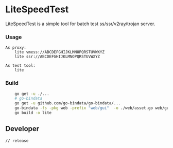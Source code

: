 # LiteSpeedTest

LiteSpeedTest is a simple tool for batch test ss/ssr/v2ray/trojan server. 

### Usage
```
As proxy:
    lite vmess://ABCDEFGHIJKLMNOPQRSTUVWXYZ
    lite ssr://ABCDEFGHIJKLMNOPQRSTUVWXYZ

As test tool:
    lite
```

### Build
```bash
    go get -u ./...
    # go-bindata
    go get -u github.com/go-bindata/go-bindata/...
    go-bindata -fs -pkg web -prefix "web/gui"  -o ./web/asset.go web/gui/
    go build -o lite
```

## Developer
```golang
// release
```
